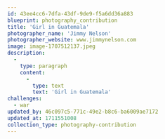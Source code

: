 ```yaml
---
id: 43ee4cc6-7dfa-43df-9de9-f5a6dd36a883
blueprint: photography_contribution
title: 'Girl in Guatemala'
photographer_name: 'Jimmy Nelson'
photographer_website: www.jimmynelson.com
image: image-1707512137.jpeg
description:
  -
    type: paragraph
    content:
      -
        type: text
        text: 'Girl in Guatemala'
challenges:
  - war
updated_by: 46c097c5-771c-49e2-b8c6-ba6009ae7172
updated_at: 1711551008
collection_type: photography-contribution
---
```

